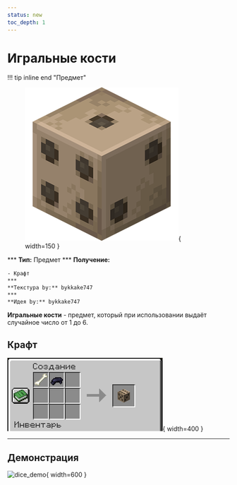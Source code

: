 ```yaml
---
status: new
toc_depth: 1
---
```


# Игральные кости

!!! tip inline end "Предмет"
    <figure markdown="span">
        ![dice](../../assets/items/items/dice.png){ width=150 }
    </figure>
    ***
    **Тип:** Предмет
    ***
    **Получение:**
    
    - Крафт
    ***
    **Текстура by:** bykkake747
    ***
    **Идея by:** bykkake747

**Игральные кости** - предмет, который при использовании выдаёт случайное число от 1 до 6.

## Крафт

![dice_craft](../../assets/items/items/dice_craft.png){ width=400 }

***

## Демонстрация

![dice_demo](../../assets/items/items/dice_demo.gif){ width=600 }